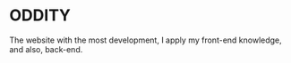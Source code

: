# ODDITY
The website with the most development, I apply my front-end knowledge, and also, back-end.

